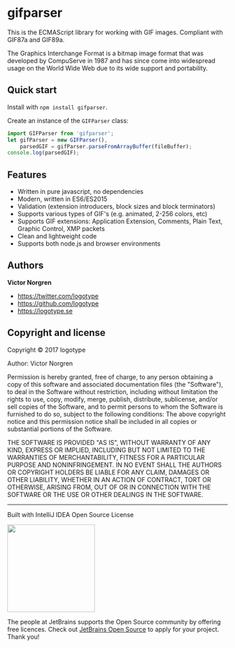 # gifparser

This is the ECMAScript library for working with GIF images. Compliant with GIF87a and GIF89a.

The Graphics Interchange Format is a bitmap image format that was developed by CompuServe in 1987 and has since come into widespread usage on the World Wide Web due to its wide support and portability.


Quick start
-----------

Install with `npm install gifparser`.

Create an instance of the `GIFParser` class:

```javascript
import GIFParser from 'gifparser';
let gifParser = new GIFParser(),
    parsedGIF = gifParser.parseFromArrayBuffer(fileBuffer);
console.log(parsedGIF);
```


Features
--------
+ Written in pure javascript, no dependencies
+ Modern, written in ES6/ES2015
+ Validation (extension introducers, block sizes and block terminators)
+ Supports various types of GIF's (e.g. animated, 2-256 colors, etc)
+ Supports GIF extensions: Application Extension, Comments, Plain Text, Graphic Control, XMP packets
+ Clean and lightweight code
+ Supports both node.js and browser environments


Authors
-------

**Victor Norgren**

+ https://twitter.com/logotype
+ https://github.com/logotype
+ https://logotype.se


Copyright and license
---------------------

Copyright © 2017 logotype

Author: Victor Norgren

Permission is hereby granted, free of charge, to any person obtaining a copy
of this software and associated documentation files (the "Software"), to
deal in the Software without restriction, including without limitation the
rights to use, copy, modify, merge, publish, distribute, sublicense, and/or
sell copies of the Software, and to permit persons to whom the Software is
furnished to do so, subject to the following conditions:  The above copyright
notice and this permission notice shall be included in all copies or
substantial portions of the Software.

THE SOFTWARE IS PROVIDED "AS IS", WITHOUT WARRANTY OF ANY KIND, EXPRESS OR
IMPLIED, INCLUDING BUT NOT LIMITED TO THE WARRANTIES OF MERCHANTABILITY,
FITNESS FOR A PARTICULAR PURPOSE AND NONINFRINGEMENT. IN NO EVENT SHALL THE
AUTHORS OR COPYRIGHT HOLDERS BE LIABLE FOR ANY CLAIM, DAMAGES OR OTHER
LIABILITY, WHETHER IN AN ACTION OF CONTRACT, TORT OR OTHERWISE, ARISING FROM,
OUT OF OR IN CONNECTION WITH THE SOFTWARE OR THE USE OR OTHER DEALINGS
IN THE SOFTWARE.

--------------------------
Built with IntelliJ IDEA Open Source License

<a href="https://www.jetbrains.com/buy/opensource/"><img src="https://s3-ap-southeast-1.amazonaws.com/www.logotype.se/assets/logo-text.svg" width="200"></a>

The people at JetBrains supports the Open Source community by offering free licences. Check out <a href="https://www.jetbrains.com/buy/opensource/">JetBrains Open Source</a> to apply for your project. Thank you!
